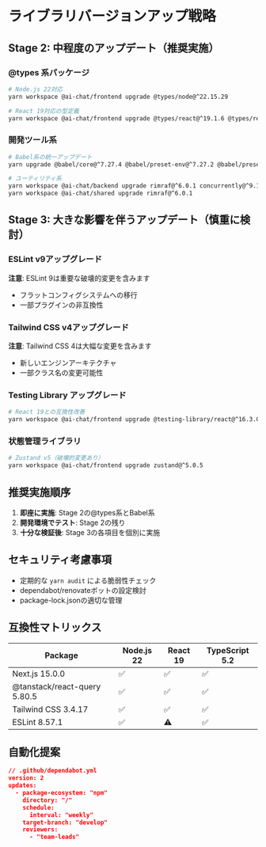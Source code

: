 # ライブラリバージョンアップ戦略

## Stage 2: 中程度のアップデート（推奨実施）

### @types 系パッケージ

```bash
# Node.js 22対応
yarn workspace @ai-chat/frontend upgrade @types/node@^22.15.29

# React 19対応の型定義
yarn workspace @ai-chat/frontend upgrade @types/react@^19.1.6 @types/react-dom@^19.1.6
```

### 開発ツール系

```bash
# Babel系の統一アップデート
yarn upgrade @babel/core@^7.27.4 @babel/preset-env@^7.27.2 @babel/preset-react@^7.27.1 @babel/preset-typescript@^7.27.1

# ユーティリティ系
yarn workspace @ai-chat/backend upgrade rimraf@^6.0.1 concurrently@^9.1.2
yarn workspace @ai-chat/shared upgrade rimraf@^6.0.1
```

## Stage 3: 大きな影響を伴うアップデート（慎重に検討）

### ESLint v9アップグレード

**注意**: ESLint 9は重要な破壊的変更を含みます

- フラットコンフィグシステムへの移行
- 一部プラグインの非互換性

### Tailwind CSS v4アップグレード

**注意**: Tailwind CSS 4は大幅な変更を含みます

- 新しいエンジンアーキテクチャ
- 一部クラス名の変更可能性

### Testing Library アップグレード

```bash
# React 19との互換性改善
yarn workspace @ai-chat/frontend upgrade @testing-library/react@^16.3.0 @testing-library/jest-dom@^6.6.3
```

### 状態管理ライブラリ

```bash
# Zustand v5（破壊的変更あり）
yarn workspace @ai-chat/frontend upgrade zustand@^5.0.5
```

## 推奨実施順序

1. **即座に実施**: Stage 2の@types系とBabel系
2. **開発環境でテスト**: Stage 2の残り
3. **十分な検証後**: Stage 3の各項目を個別に実施

## セキュリティ考慮事項

- 定期的な `yarn audit` による脆弱性チェック
- dependabot/renovateボットの設定検討
- package-lock.jsonの適切な管理

## 互換性マトリックス

| Package                      | Node.js 22 | React 19 | TypeScript 5.2 |
| ---------------------------- | ---------- | -------- | -------------- |
| Next.js 15.0.0               | ✅         | ✅       | ✅             |
| @tanstack/react-query 5.80.5 | ✅         | ✅       | ✅             |
| Tailwind CSS 3.4.17          | ✅         | ✅       | ✅             |
| ESLint 8.57.1                | ✅         | ⚠️       | ✅             |

## 自動化提案

```json
// .github/dependabot.yml
version: 2
updates:
  - package-ecosystem: "npm"
    directory: "/"
    schedule:
      interval: "weekly"
    target-branch: "develop"
    reviewers:
      - "team-leads"
```
